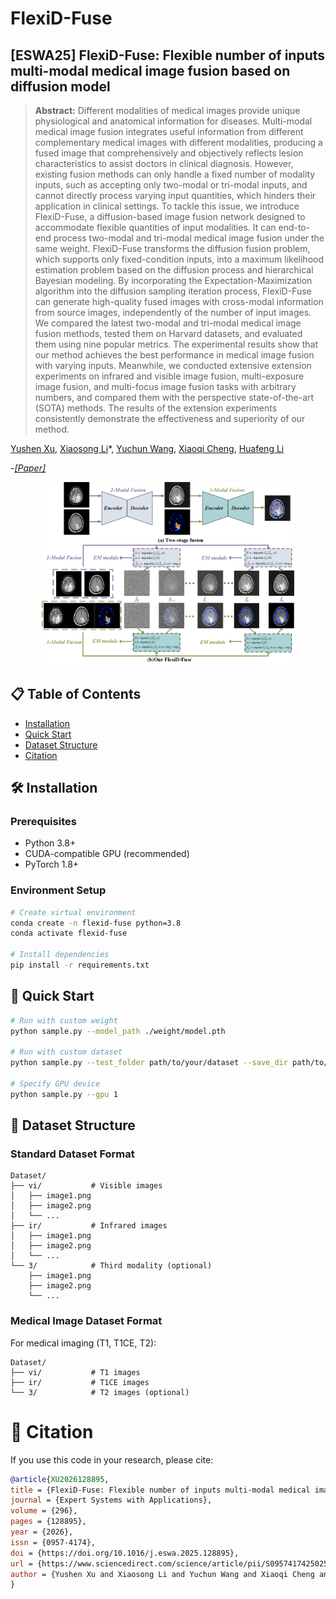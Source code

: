 # FlexiD-Fuse<br>
## [ESWA25] FlexiD-Fuse: Flexible number of inputs multi-modal medical image fusion based on diffusion model
> **Abstract:**  Different modalities of medical images provide unique physiological and anatomical information for diseases. Multi-modal medical image fusion integrates useful information from different complementary medical images with different modalities, producing a fused image that comprehensively and objectively reflects lesion characteristics to assist doctors in clinical diagnosis. However, existing fusion methods can only handle a fixed number of modality inputs, such as accepting only two-modal or tri-modal inputs, and cannot directly process varying input quantities, which hinders their application in clinical settings. To tackle this issue, we introduce FlexiD-Fuse, a diffusion-based image fusion network designed to accommodate flexible quantities of input modalities. It can end-to-end process two-modal and tri-modal medical image fusion under the same weight. FlexiD-Fuse transforms the diffusion fusion problem, which supports only fixed-condition inputs, into a maximum likelihood estimation problem based on the diffusion process and hierarchical Bayesian modeling. By incorporating the Expectation-Maximization algorithm into the diffusion sampling iteration process, FlexiD-Fuse can generate high-quality fused images with cross-modal information from source images, independently of the number of input images. We compared the latest two-modal and tri-modal medical image fusion methods, tested them on Harvard datasets, and evaluated them using nine popular metrics. The experimental results show that our method achieves the best performance in medical image fusion with varying inputs. Meanwhile, we conducted extensive extension experiments on infrared and visible image fusion, multi-exposure image fusion, and multi-focus image fusion tasks with arbitrary numbers, and compared them with the perspective state-of-the-art (SOTA) methods. The results of the extension experiments consistently demonstrate the effectiveness and superiority of our method.

[Yushen Xu](https://scholar.google.com.hk/citations?user=NnD7vQYAAAAJ&hl=zh-CN), [Xiaosong Li](https://www.fosu.edu.cn/spoe/yanjiu/ssds/gxgc/11653.html)\*, [Yuchun Wang](), [Xiaoqi Cheng](https://www.fosu.edu.cn/mee/teachers/teachers-jxdzgcx/20469.html), [Huafeng Li](https://lhf12278.github.io/)

-[*[Paper]*](https://www.sciencedirect.com/science/article/abs/pii/S0957417425025126)  

<p align="center">
  <img src="assert/Fig1.png" alt="Framework" width="80%" height="auto" />
</p>

## 📋 Table of Contents

- [Installation](#installation)
- [Quick Start](#quick-start)
- [Dataset Structure](#dataset-structure)
- [Citation](#citation)

## 🛠 Installation

### Prerequisites

- Python 3.8+
- CUDA-compatible GPU (recommended)
- PyTorch 1.8+

### Environment Setup

```bash
# Create virtual environment
conda create -n flexid-fuse python=3.8
conda activate flexid-fuse

# Install dependencies
pip install -r requirements.txt
```

## 🚀 Quick Start

```bash
# Run with custom weight
python sample.py --model_path ./weight/model.pth

# Run with custom dataset
python sample.py --test_folder path/to/your/dataset --save_dir path/to/output

# Specify GPU device
python sample.py --gpu 1
```
## 📁 Dataset Structure

### Standard Dataset Format

```
Dataset/
├── vi/           # Visible images
│   ├── image1.png
│   ├── image2.png
│   └── ...
├── ir/           # Infrared images
│   ├── image1.png
│   ├── image2.png
│   └── ...
└── 3/            # Third modality (optional)
    ├── image1.png
    ├── image2.png
    └── ...
```

### Medical Image Dataset Format

For medical imaging (T1, T1CE, T2):

```
Dataset/
├── vi/           # T1 images
├── ir/           # T1CE images  
└── 3/            # T2 images (optional)
```

# 📄 Citation

If you use this code in your research, please cite:

```bibtex
@article{XU2026128895,
title = {FlexiD-Fuse: Flexible number of inputs multi-modal medical image fusion based on diffusion model},
journal = {Expert Systems with Applications},
volume = {296},
pages = {128895},
year = {2026},
issn = {0957-4174},
doi = {https://doi.org/10.1016/j.eswa.2025.128895},
url = {https://www.sciencedirect.com/science/article/pii/S0957417425025126},
author = {Yushen Xu and Xiaosong Li and Yuchun Wang and Xiaoqi Cheng and Huafeng Li and Haishu Tan},
}
```






